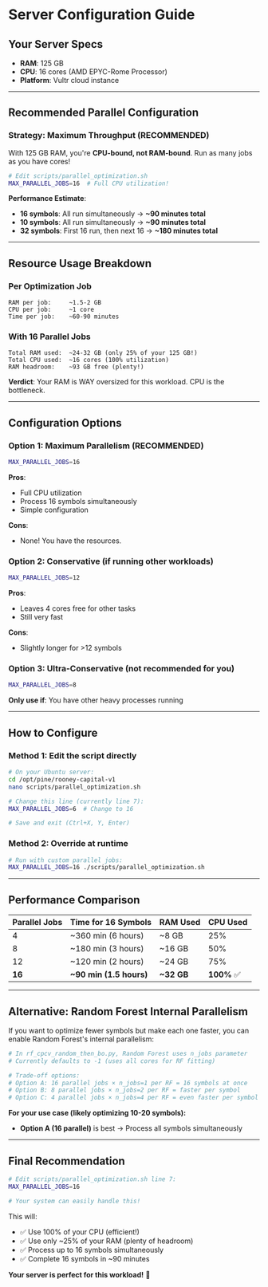 # Server Configuration Guide

## Your Server Specs
- **RAM**: 125 GB
- **CPU**: 16 cores (AMD EPYC-Rome Processor)
- **Platform**: Vultr cloud instance

---

## Recommended Parallel Configuration

### **Strategy: Maximum Throughput (RECOMMENDED)**

With 125 GB RAM, you're **CPU-bound, not RAM-bound**. Run as many jobs as you have cores!

```bash
# Edit scripts/parallel_optimization.sh
MAX_PARALLEL_JOBS=16  # Full CPU utilization!
```

**Performance Estimate**:
- **16 symbols**: All run simultaneously → **~90 minutes total**
- **10 symbols**: All run simultaneously → **~90 minutes total**
- **32 symbols**: First 16 run, then next 16 → **~180 minutes total**

---

## Resource Usage Breakdown

### Per Optimization Job
```
RAM per job:     ~1.5-2 GB
CPU per job:     ~1 core
Time per job:    ~60-90 minutes
```

### With 16 Parallel Jobs
```
Total RAM used:  ~24-32 GB (only 25% of your 125 GB!)
Total CPU used:  ~16 cores (100% utilization)
RAM headroom:    ~93 GB free (plenty!)
```

**Verdict**: Your RAM is WAY oversized for this workload. CPU is the bottleneck.

---

## Configuration Options

### Option 1: Maximum Parallelism (RECOMMENDED)
```bash
MAX_PARALLEL_JOBS=16
```
**Pros**:
- Full CPU utilization
- Process 16 symbols simultaneously
- Simple configuration

**Cons**:
- None! You have the resources.

### Option 2: Conservative (if running other workloads)
```bash
MAX_PARALLEL_JOBS=12
```
**Pros**:
- Leaves 4 cores free for other tasks
- Still very fast

**Cons**:
- Slightly longer for >12 symbols

### Option 3: Ultra-Conservative (not recommended for you)
```bash
MAX_PARALLEL_JOBS=8
```
**Only use if**: You have other heavy processes running

---

## How to Configure

### Method 1: Edit the script directly
```bash
# On your Ubuntu server:
cd /opt/pine/rooney-capital-v1
nano scripts/parallel_optimization.sh

# Change this line (currently line 7):
MAX_PARALLEL_JOBS=6  # Change to 16

# Save and exit (Ctrl+X, Y, Enter)
```

### Method 2: Override at runtime
```bash
# Run with custom parallel jobs:
MAX_PARALLEL_JOBS=16 ./scripts/parallel_optimization.sh
```

---

## Performance Comparison

| Parallel Jobs | Time for 16 Symbols | RAM Used | CPU Used |
|--------------|---------------------|----------|----------|
| 4 | ~360 min (6 hours) | ~8 GB | 25% |
| 8 | ~180 min (3 hours) | ~16 GB | 50% |
| 12 | ~120 min (2 hours) | ~24 GB | 75% |
| **16** | **~90 min (1.5 hours)** | **~32 GB** | **100%** ✅ |

---

## Alternative: Random Forest Internal Parallelism

If you want to optimize fewer symbols but make each one faster, you can enable Random Forest's internal parallelism:

```python
# In rf_cpcv_random_then_bo.py, Random Forest uses n_jobs parameter
# Currently defaults to -1 (uses all cores for RF fitting)

# Trade-off options:
# Option A: 16 parallel jobs × n_jobs=1 per RF = 16 symbols at once
# Option B: 8 parallel jobs × n_jobs=2 per RF = faster per symbol
# Option C: 4 parallel jobs × n_jobs=4 per RF = even faster per symbol
```

**For your use case (likely optimizing 10-20 symbols):**
- **Option A (16 parallel)** is best → Process all symbols simultaneously

---

## Final Recommendation

```bash
# Edit scripts/parallel_optimization.sh line 7:
MAX_PARALLEL_JOBS=16

# Your system can easily handle this!
```

This will:
- ✅ Use 100% of your CPU (efficient!)
- ✅ Use only ~25% of your RAM (plenty of headroom)
- ✅ Process up to 16 symbols simultaneously
- ✅ Complete 16 symbols in ~90 minutes

**Your server is perfect for this workload!** 🚀
